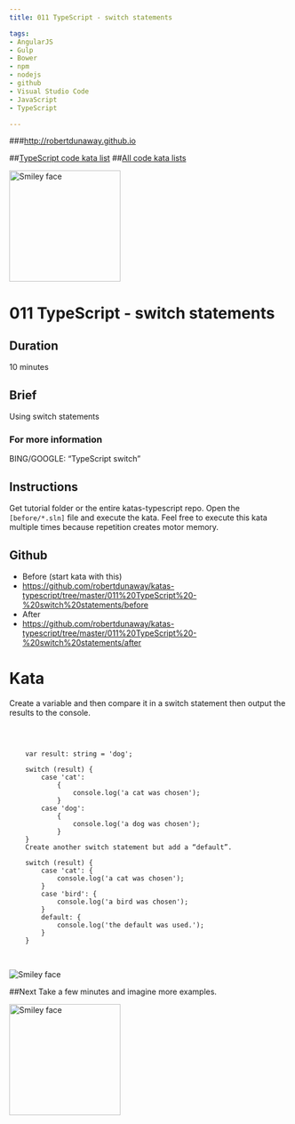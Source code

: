 ```yaml
---
title: 011 TypeScript - switch statements

tags: 
- AngularJS
- Gulp
- Bower
- npm
- nodejs
- github
- Visual Studio Code
- JavaScript
- TypeScript

---
```


###http://robertdunaway.github.io

##[TypeScript code kata list](http://mycodekatas.github.io/typescript.html)
##[All code kata lists](http://mycodekatas.github.io/)

 <img src="https://raw.githubusercontent.com/robertdunaway/katas-typescript/master/katas-TS-logo.png" alt="Smiley face" height="200" width="200"> 

# 011 TypeScript - switch statements

## Duration
10 minutes

## Brief
Using switch statements

### For more information 
BING/GOOGLE: “TypeScript switch”

## Instructions
Get tutorial folder or the entire katas-typescript repo.
Open the `[before/*.sln]` file and execute the kata.
Feel free to execute this kata multiple times because repetition creates motor memory.

## Github
 - Before (start kata with this)
  - https://github.com/robertdunaway/katas-typescript/tree/master/011%20TypeScript%20-%20switch%20statements/before
 - After
  - https://github.com/robertdunaway/katas-typescript/tree/master/011%20TypeScript%20-%20switch%20statements/after


# Kata

Create a variable and then compare it in a switch statement then output the results to the console.

<br/>

```

	var result: string = 'dog';

	switch (result) {
	    case 'cat':
	        {
	            console.log('a cat was chosen');
	        }
	    case 'dog':
	        {
	            console.log('a dog was chosen');
	        }
	}
	Create another switch statement but add a “default”.
	
	switch (result) {
	    case 'cat': {
	        console.log('a cat was chosen');
	    }
	    case 'bird': {
	        console.log('a bird was chosen');
	    }
	    default: {
	        console.log('the default was used.');
	    }
	}


```

<br/>

 <img src="https://raw.githubusercontent.com/robertdunaway/katas-typescript/master/011%20TypeScript%20-%20switch%20statements/1.png" alt="Smiley face">


##Next
Take a few minutes and imagine more examples. 

 <img src="https://raw.githubusercontent.com/robertdunaway/katas-typescript/master/katas-TS-logo.png" alt="Smiley face" height="200" width="200"> 